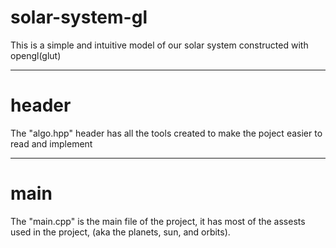 # solar-system-gl
This is a simple and intuitive model of our solar system constructed with opengl(glut)

----------------------------------------------------------

# header
The "algo.hpp" header has all the tools created to make the poject easier to read and implement

----------------------------------------------------------

# main
The "main.cpp" is the main file of the project, it has most of the assests used in the project, (aka the planets, sun, and orbits).
